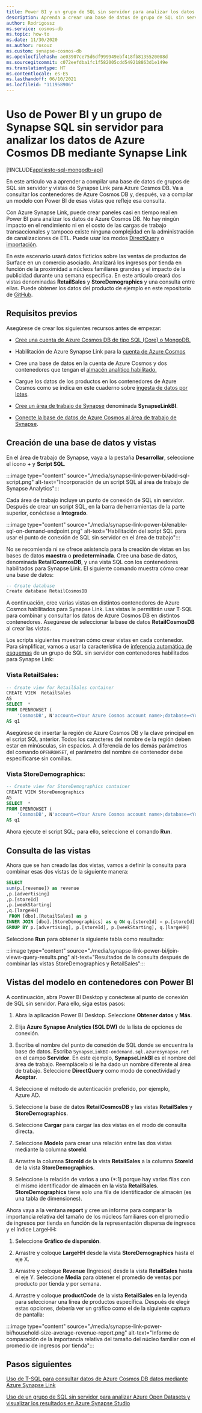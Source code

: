 ```yaml
---
title: Power BI y un grupo de SQL sin servidor para analizar los datos de Azure Cosmos DB mediante Synapse Link
description: Aprenda a crear una base de datos de grupo de SQL sin servidor y vistas de Synapse Link para Azure Cosmos DB, a consultar contenedores de Azure Cosmos y a crear un modelo de esas vistas mediante Power BI.
author: Rodrigossz
ms.service: cosmos-db
ms.topic: how-to
ms.date: 11/30/2020
ms.author: rosouz
ms.custom: synapse-cosmos-db
ms.openlocfilehash: ae03907ce75d6df999949ebf418fb8135520008d
ms.sourcegitcommit: c072eefdba1fc1f582005cdd549218863d1e149e
ms.translationtype: HT
ms.contentlocale: es-ES
ms.lasthandoff: 06/10/2021
ms.locfileid: "111958906"
---
```

# <a name="use-power-bi-and-serverless-synapse-sql-pool-to-analyze-azure-cosmos-db-data-with-synapse-link"></a>Uso de Power BI y un grupo de Synapse SQL sin servidor para analizar los datos de Azure Cosmos DB mediante Synapse Link 
[!INCLUDE[appliesto-sql-mongodb-api](includes/appliesto-sql-mongodb-api.md)]

En este artículo va a aprender a compilar una base de datos de grupos de SQL sin servidor y vistas de Synapse Link para Azure Cosmos DB. Va a consultar los contenedores de Azure Cosmos DB y, después, va a compilar un modelo con Power BI de esas vistas que refleje esa consulta.

Con Azure Synapse Link, puede crear paneles casi en tiempo real en Power BI para analizar los datos de Azure Cosmos DB. No hay ningún impacto en el rendimiento ni en el costo de las cargas de trabajo transaccionales y tampoco existe ninguna complejidad en la administración de canalizaciones de ETL. Puede usar los modos [DirectQuery](/power-bi/connect-data/service-dataset-modes-understand#directquery-mode) o [importación](/power-bi/connect-data/service-dataset-modes-understand#import-mode). 

En este escenario usará datos ficticios sobre las ventas de productos de Surface en un comercio asociado. Analizará los ingresos por tienda en función de la proximidad a núcleos familiares grandes y el impacto de la publicidad durante una semana específica. En este artículo creará dos vistas denominadas **RetailSales** y **StoreDemographics** y una consulta entre ellas. Puede obtener los datos del producto de ejemplo en este repositorio de [GitHub](https://github.com/Azure-Samples/Synapse/tree/main/Notebooks/PySpark/Synapse%20Link%20for%20Cosmos%20DB%20samples/Retail/RetailData).

## <a name="prerequisites"></a>Requisitos previos

Asegúrese de crear los siguientes recursos antes de empezar:

* [Cree una cuenta de Azure Cosmos DB de tipo SQL (Core) o MongoDB.](create-cosmosdb-resources-portal.md)

* Habilitación de Azure Synapse Link para la [cuenta de Azure Cosmos](configure-synapse-link.md#enable-synapse-link)

* Cree una base de datos en la cuenta de Azure Cosmos y dos contenedores que tengan el [almacén analítico habilitado.](configure-synapse-link.md#create-analytical-ttl)

* Cargue los datos de los productos en los contenedores de Azure Cosmos como se indica en este cuaderno sobre [ingesta de datos por lotes](https://github.com/Azure-Samples/Synapse/blob/main/Notebooks/PySpark/Synapse%20Link%20for%20Cosmos%20DB%20samples/Retail/spark-notebooks/pyspark/1CosmoDBSynapseSparkBatchIngestion.ipynb).

* [Cree un área de trabajo de Synapse](../synapse-analytics/quickstart-create-workspace.md) denominada **SynapseLinkBI**.

* [Conecte la base de datos de Azure Cosmos al área de trabajo de Synapse](../synapse-analytics/synapse-link/how-to-connect-synapse-link-cosmos-db.md?toc=/azure/cosmos-db/toc.json&bc=/azure/cosmos-db/breadcrumb/toc.json).

## <a name="create-a-database-and-views"></a>Creación de una base de datos y vistas

En el área de trabajo de Synapse, vaya a la pestaña **Desarrollar**, seleccione el icono **+** y **Script SQL**.

:::image type="content" source="./media/synapse-link-power-bi/add-sql-script.png" alt-text="Incorporación de un script SQL al área de trabajo de Synapse Analytics":::

Cada área de trabajo incluye un punto de conexión de SQL sin servidor. Después de crear un script SQL, en la barra de herramientas de la parte superior, conéctese a **Integrado**.

:::image type="content" source="./media/synapse-link-power-bi/enable-sql-on-demand-endpoint.png" alt-text="Habilitación del script SQL para usar el punto de conexión de SQL sin servidor en el área de trabajo":::

No se recomienda ni se ofrece asistencia para la creación de vistas en las bases de datos **maestra** o **predeterminada**. Cree una base de datos, denominada **RetailCosmosDB**, y una vista SQL con los contenedores habilitados para Synapse Link. El siguiente comando muestra cómo crear una base de datos:

```sql
-- Create database
Create database RetailCosmosDB
```

A continuación, cree varias vistas en distintos contenedores de Azure Cosmos habilitados para Synapse Link. Las vistas le permitirán usar T-SQL para combinar y consultar los datos de Azure Cosmos DB en distintos contenedores.  Asegúrese de seleccionar la base de datos **RetailCosmosDB** al crear las vistas.

Los scripts siguientes muestran cómo crear vistas en cada contenedor. Para simplificar, vamos a usar la característica de [inferencia automática de esquemas](analytical-store-introduction.md#analytical-schema) de un grupo de SQL sin servidor con contenedores habilitados para Synapse Link:


### <a name="retailsales-view"></a>Vista RetailSales:

```sql
-- Create view for RetailSales container
CREATE VIEW  RetailSales
AS  
SELECT  *
FROM OPENROWSET (
    'CosmosDB', N'account=<Your Azure Cosmos account name>;database=<Your Azure Cosmos database name>;region=<Your Azure Cosmos DB Region>;key=<Your Azure Cosmos DB key here>',RetailSales)
AS q1
```

Asegúrese de insertar la región de Azure Cosmos DB y la clave principal en el script SQL anterior. Todos los caracteres del nombre de la región deben estar en minúsculas, sin espacios. A diferencia de los demás parámetros del comando `OPENROWSET`, el parámetro del nombre de contenedor debe especificarse sin comillas.

### <a name="storedemographics-view"></a>Vista StoreDemographics:

```sql
-- Create view for StoreDemographics container
CREATE VIEW StoreDemographics
AS  
SELECT  *
FROM OPENROWSET (
    'CosmosDB', N'account=<Your Azure Cosmos account name>;database=<Your Azure Cosmos database name>;region=<Your Azure Cosmos DB Region>;key=<Your Azure Cosmos DB key here>', StoreDemographics)
AS q1
```

Ahora ejecute el script SQL; para ello, seleccione el comando **Run**.

## <a name="query-the-views"></a>Consulta de las vistas

Ahora que se han creado las dos vistas, vamos a definir la consulta para combinar esas dos vistas de la siguiente manera:

```sql
SELECT 
sum(p.[revenue]) as revenue
,p.[advertising]
,p.[storeId]
,p.[weekStarting]
,q.[largeHH]
 FROM [dbo].[RetailSales] as p
INNER JOIN [dbo].[StoreDemographics] as q ON q.[storeId] = p.[storeId]
GROUP BY p.[advertising], p.[storeId], p.[weekStarting], q.[largeHH]
```

Seleccione **Run** para obtener la siguiente tabla como resultado:

:::image type="content" source="./media/synapse-link-power-bi/join-views-query-results.png" alt-text="Resultados de la consulta después de combinar las vistas StoreDemographics y RetailSales":::

## <a name="model-views-over-containers-with-power-bi"></a>Vistas del modelo en contenedores con Power BI

A continuación, abra Power BI Desktop y conéctese al punto de conexión de SQL sin servidor. Para ello, siga estos pasos:

1. Abra la aplicación Power BI Desktop. Seleccione **Obtener datos** y **Más**.

1. Elija **Azure Synapse Analytics (SQL DW)** de la lista de opciones de conexión.

1. Escriba el nombre del punto de conexión de SQL donde se encuentra la base de datos. Escriba `SynapseLinkBI-ondemand.sql.azuresynapse.net` en el campo **Servidor**. En este ejemplo, **SynapseLinkBI** es el nombre del área de trabajo. Reemplácelo si le ha dado un nombre diferente al área de trabajo. Seleccione **DirectQuery** como modo de conectividad y **Aceptar**.

1. Seleccione el método de autenticación preferido, por ejemplo, Azure AD.

1. Seleccione la base de datos **RetailCosmosDB** y las vistas **RetailSales** y **StoreDemographics**.

1. Seleccione **Cargar** para cargar las dos vistas en el modo de consulta directa.

1. Seleccione **Modelo** para crear una relación entre las dos vistas mediante la columna **storeId**.

1. Arrastre la columna **StoreId** de la vista **RetailSales** a la columna **StoreId** de la vista **StoreDemographics**.

1. Seleccione la relación de varios a uno (*:1) porque hay varias filas con el mismo identificador de almacén en la vista **RetailSales**. **StoreDemographics** tiene solo una fila de identificador de almacén (es una tabla de dimensiones).

Ahora vaya a la ventana **report** y cree un informe para comparar la importancia relativa del tamaño de los núcleos familiares con el promedio de ingresos por tienda en función de la representación dispersa de ingresos y el índice LargeHH:

1. Seleccione **Gráfico de dispersión**.

1. Arrastre y coloque **LargeHH** desde la vista **StoreDemographics** hasta el eje X.

1. Arrastre y coloque **Revenue** (Ingresos) desde la vista **RetailSales** hasta el eje Y. Seleccione **Media** para obtener el promedio de ventas por producto por tienda y por semana.

1. Arrastre y coloque **productCode** de la vista **RetailSales** en la leyenda para seleccionar una línea de productos específica.
Después de elegir estas opciones, debería ver un gráfico como el de la siguiente captura de pantalla:

:::image type="content" source="./media/synapse-link-power-bi/household-size-average-revenue-report.png" alt-text="Informe de comparación de la importancia relativa del tamaño del núcleo familiar con el promedio de ingresos por tienda":::

## <a name="next-steps"></a>Pasos siguientes

[Uso de T-SQL para consultar datos de Azure Cosmos DB datos mediante Azure Synapse Link](../synapse-analytics/sql/query-cosmos-db-analytical-store.md)

[Uso de un grupo de SQL sin servidor para analizar Azure Open Datasets y visualizar los resultados en Azure Synapse Studio](../synapse-analytics/sql/tutorial-data-analyst.md)